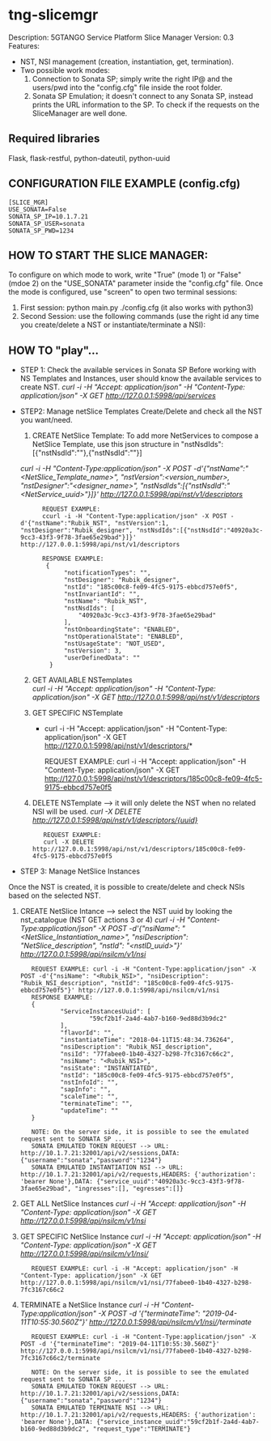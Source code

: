 
# tng-slicemgr
Description: 5GTANGO Service Platform Slice Manager
Version: 0.3
Features:
- NST, NSI management (creation, instantiation, get, termination).
- Two possible work modes:
  1) Connection to Sonata SP; simply write the right IP@ and the users/pwd into the "config.cfg" file inside the root folder.
  2) Sonata SP Emulation; it doesn't connect to any Sonata SP, instead prints the URL information to the SP. To check if the requests on the SliceManager are well done.

## Required libraries
Flask, flask-restful, python-dateutil, python-uuid

## CONFIGURATION FILE EXAMPLE (config.cfg)

    [SLICE_MGR]
    USE_SONATA=False
    SONATA_SP_IP=10.1.7.21    
    SONATA_SP_USER=sonata
    SONATA_SP_PWD=1234

## HOW TO START THE SLICE MANAGER:
To configure on which mode to work, write "True" (mode 1) or "False" (mdoe 2) on the "USE_SONATA" parameter inside the "config.cfg" file. Once the mode is configured, use "screen" to open two terminal sessions:

1) First session: python main.py ./config.cfg (it also works with python3)
2) Second Session: use the following commands (use the right id any time you create/delete a NST or instantiate/terminate a NSI):

## HOW TO "play"...
- STEP 1: Check the available services in Sonata SP
Before working with NS Templates and Instances, user should know the available services to create NST.
   *curl -i -H "Accept: application/json" -H "Content-Type: application/json" -X GET http://127.0.0.1:5998/api/services*

- STEP2: Manage netSlice Templates
Create/Delete and check all the NST you want/need.
	 1) CREATE NetSlice Template: To add more NetServices to compose a NetSlice Template, use this json structure in "nstNsdIds":[{"nstNsdId":"<NSuuid>"},{"nstNsdId":"<NSuuid>"}]

	*curl -i -H "Content-Type:application/json" -X POST -d'{"nstName":"<NetSlice_Template_name>", "nstVersion":<version_number>, "nstDesigner":"<designer_name>", "nstNsdIds":[{"nstNsdId":"<NetService_uuid>"}]}' http://127.0.0.1:5998/api/nst/v1/descriptors*

		    REQUEST EXAMPLE:
		    ccurl -i -H "Content-Type:application/json" -X POST -d'{"nstName":"Rubik_NST", "nstVersion":1, "nstDesigner":"Rubik_designer", "nstNsdIds":[{"nstNsdId":"40920a3c-9cc3-43f3-9f78-3fae65e29bad"}]}' http://127.0.0.1:5998/api/nst/v1/descriptors
    
		    RESPONSE EXAMPLE:
		     {
			      "notificationTypes": "",
			      "nstDesigner": "Rubik_designer",
			      "nstId": "185c00c8-fe09-4fc5-9175-ebbcd757e0f5",
			      "nstInvariantId": "",
			      "nstName": "Rubik_NST",
			      "nstNsdIds": [
			          "40920a3c-9cc3-43f3-9f78-3fae65e29bad"
			      ],
			      "nstOnboardingState": "ENABLED",
			      "nstOperationalState": "ENABLED",
			      "nstUsageState": "NOT_USED",
			      "nstVersion": 3,
			      "userDefinedData": ""
		      }

  2) GET AVAILABLE NSTemplates	
    *curl -i -H "Accept: application/json" -H "Content-Type: application/json" -X GET http://127.0.0.1:5998/api/nst/v1/descriptors*
    
  3) GET SPECIFIC NSTemplate
	   * curl -i -H "Accept: application/json" -H "Content-Type: application/json" -X GET http://127.0.0.1:5998/api/nst/v1/descriptors/<nstId>*
    
		    REQUEST EXAMPLE: 
		    curl -i -H "Accept: application/json" -H "Content-Type: application/json" -X GET http://127.0.0.1:5998/api/nst/v1/descriptors/185c00c8-fe09-4fc5-9175-ebbcd757e0f5

  4) DELETE NSTemplate --> it will only delete the NST when no related NSI will be used.
		*curl -X DELETE http://127.0.0.1:5998/api/nst/v1/descriptors/{uuid}*
	    
		    REQUEST EXAMPLE:
		    curl -X DELETE http://127.0.0.1:5998/api/nst/v1/descriptors/185c00c8-fe09-4fc5-9175-ebbcd757e0f5

- STEP 3: Manage NetSlice Instances

Once the NST is created, it is possible to create/delete and check NSIs based on the selected NST.

  1) CREATE NetSlice Intance --> select the NST uuid by looking the nst_catalogue (NST GET actions 3 or 4)
	  *curl -i -H "Content-Type:application/json" -X POST -d'{"nsiName": "<NetSlice_Instantiation_name>", "nsiDescription": "NetSlice_description", "nstId": "<nstID_uuid>"}' http://127.0.0.1:5998/api/nsilcm/v1/nsi*
    
		    REQUEST EXAMPLE: curl -i -H "Content-Type:application/json" -X POST -d'{"nsiName": "<Rubik_NSI>", "nsiDescription": "Rubik_NSI_description", "nstId": "185c00c8-fe09-4fc5-9175-ebbcd757e0f5"}' http://127.0.0.1:5998/api/nsilcm/v1/nsi
		    RESPONSE EXAMPLE:
		    {
				    "ServiceInstancesUuid": [
						    "59cf2b1f-2a4d-4ab7-b160-9ed88d3b9dc2"
					],
					"flavorId": "",
					"instantiateTime": "2018-04-11T15:48:34.736264",
					"nsiDescription": "Rubik_NSI_description",
					"nsiId": "77fabee0-1b40-4327-b298-7fc3167c66c2",
					"nsiName": "<Rubik_NSI>",
					"nsiState": "INSTANTIATED",
					"nstId": "185c00c8-fe09-4fc5-9175-ebbcd757e0f5",
					"nstInfoId": "",
					"sapInfo": "",
					"scaleTime": "",
					"terminateTime": "",
					"updateTime": ""
			}
			
			NOTE: On the server side, it is possible to see the emulated request sent to SONATA SP ...
			SONATA EMULATED TOKEN REQUEST --> URL: http://10.1.7.21:32001/api/v2/sessions,DATA: {"username":"sonata","password":"1234"}
			SONATA EMULATED INSTANTIATION NSI --> URL: http://10.1.7.21:32001/api/v2/requests,HEADERS: {'authorization': 'bearer None'},DATA: {"service_uuid":"40920a3c-9cc3-43f3-9f78-3fae65e29bad", "ingresses":[], "egresses":[]}

  2) GET ALL NetSlice Instances
		*curl -i -H "Accept: application/json" -H "Content-Type: application/json" -X GET http://127.0.0.1:5998/api/nsilcm/v1/nsi*

  3) GET SPECIFIC NetSlice Instance
	    *curl -i -H "Accept: application/json" -H "Content-Type: application/json" -X GET http://127.0.0.1:5998/api/nsilcm/v1/nsi/<nsiId>*
    
		    REQUEST EXAMPLE: curl -i -H "Accept: application/json" -H "Content-Type: application/json" -X GET http://127.0.0.1:5998/api/nsilcm/v1/nsi/77fabee0-1b40-4327-b298-7fc3167c66c2

  4) TERMINATE a NetSlice Instance
		*curl -i -H "Content-Type:application/json" -X POST -d '{"terminateTime": "2019-04-11T10:55:30.560Z"}' http://127.0.0.1:5998/api/nsilcm/v1/nsi/<nsiId>/terminate*
    
		    REQUEST EXAMPLE: curl -i -H "Content-Type:application/json" -X POST -d '{"terminateTime": "2019-04-11T10:55:30.560Z"}' http://127.0.0.1:5998/api/nsilcm/v1/nsi/77fabee0-1b40-4327-b298-7fc3167c66c2/terminate

		    NOTE: On the server side, it is possible to see the emulated request sent to SONATA SP ...
		    SONATA EMULATED TOKEN REQUEST --> URL: http://10.1.7.21:32001/api/v2/sessions,DATA: {"username":"sonata","password":"1234"}
		    SONATA EMULATED TERMINATE NSI --> URL: http://10.1.7.21:32001/api/v2/requests,HEADERS: {'authorization': 'bearer None'},DATA: {"service_instance_uuid":"59cf2b1f-2a4d-4ab7-b160-9ed88d3b9dc2", "request_type":"TERMINATE"}